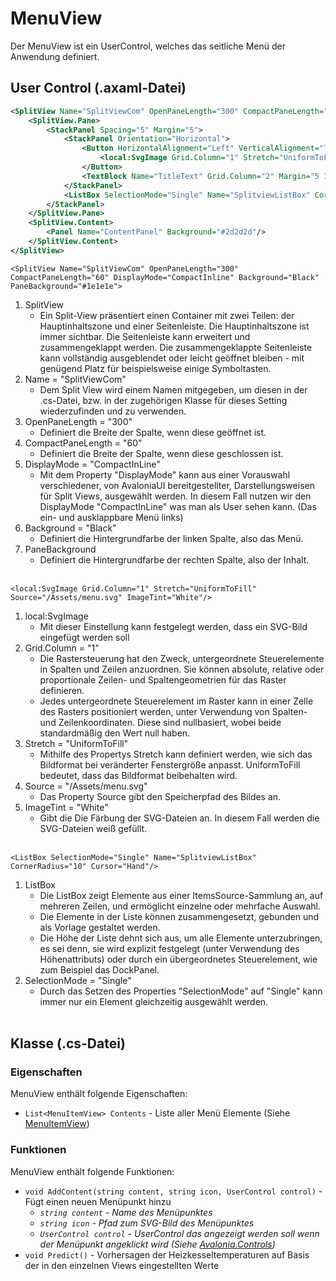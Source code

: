 # MenuView

Der MenuView ist ein UserControl, welches das seitliche Menü der Anwendung definiert.

## User Control (.axaml-Datei)

```XML
<SplitView Name="SplitViewCom" OpenPaneLength="300" CompactPaneLength="60" DisplayMode="CompactInline" Background="Black" PaneBackground="#1e1e1e">
    <SplitView.Pane>
        <StackPanel Spacing="5" Margin="5">
            <StackPanel Orientation="Horizontal">
                <Button HorizontalAlignment="Left" VerticalAlignment="Top" Name="TriggerPaneButton" Cursor="Hand" Width="50" Height="45" CornerRadius="10" Grid.Column="1">
                    <local:SvgImage Grid.Column="1" Stretch="UniformToFill" Source="/Assets/menu.svg" ImageTint="White"/>
                </Button>
                <TextBlock Name="TitleText" Grid.Column="2" Margin="5 12 0 0" FontSize="16" FontWeight="500"/>
            </StackPanel>
            <ListBox SelectionMode="Single" Name="SplitviewListBox" CornerRadius="10" Cursor="Hand"/>
        </StackPanel>
    </SplitView.Pane>
	<SplitView.Content>
		<Panel Name="ContentPanel" Background="#2d2d2d"/>
	</SplitView.Content>
</SplitView>
```

`<SplitView Name="SplitViewCom" OpenPaneLength="300" CompactPaneLength="60" DisplayMode="CompactInline" Background="Black" PaneBackground="#1e1e1e">`
1. SplitView
   - Ein Split-View präsentiert einen Container mit zwei Teilen: der Hauptinhaltszone und einer Seitenleiste. Die Hauptinhaltszone ist immer sichtbar. Die Seitenleiste kann erweitert und zusammengeklappt werden. Die zusammengeklappte Seitenleiste kann vollständig ausgeblendet oder leicht geöffnet bleiben - mit genügend Platz für beispielsweise einige Symboltasten.
2. Name = "SplitViewCom"
   - Dem Split View wird einem Namen mitgegeben, um diesen in der .cs-Datei, bzw. in der zugehörigen Klasse für dieses Setting wiederzufinden und zu verwenden.
3. OpenPaneLength = "300"
   - Definiert die Breite der Spalte, wenn diese geöffnet ist.
4. CompactPaneLength = "60"
   - Definiert die Breite der Spalte, wenn diese geschlossen ist.
5. DisplayMode = "CompactInLine"
   - Mit dem Property "DisplayMode" kann aus einer Vorauswahl verschiedener, von AvaloniaUI bereitgestellter, Darstellungsweisen für Split Views, ausgewählt werden. In diesem Fall nutzen wir den DisplayMode "CompactInLine" was man als User sehen kann. (Das ein- und ausklappbare Menü links)
6. Background = "Black"
   - Definiert die Hintergrundfarbe der linken Spalte, also das Menü.
7. PaneBackground
   - Definiert die Hintergrundfarbe der rechten Spalte, also der Inhalt.
<br><br>

`<local:SvgImage Grid.Column="1" Stretch="UniformToFill" Source="/Assets/menu.svg" ImageTint="White"/>`
1. local:SvgImage
   - Mit dieser Einstellung kann festgelegt werden, dass ein SVG-Bild eingefügt werden soll
2. Grid.Column = "1"
   - Die Rastersteuerung hat den Zweck, untergeordnete Steuerelemente in Spalten und Zeilen anzuordnen. Sie können absolute, relative oder proportionale Zeilen- und Spaltengeometrien für das Raster definieren.
   - Jedes untergeordnete Steuerelement im Raster kann in einer Zelle des Rasters positioniert werden, unter Verwendung von Spalten- und Zeilenkoordinaten. Diese sind nullbasiert, wobei beide standardmäßig den Wert null haben.
3. Stretch = "UniformToFill"
   - Mithilfe des Propertys Stretch kann definiert werden, wie sich das Bildformat bei veränderter Fenstergröße anpasst. UniformToFill bedeutet, dass das Bildformat beibehalten wird.
4. Source = "/Assets/menu.svg"
   - Das Property Source gibt den Speicherpfad des Bildes an.
5. ImageTint = "White"
   - Gibt die Die Färbung der SVG-Dateien an. In diesem Fall werden die SVG-Dateien weiß gefüllt.
<br><br>

`<ListBox SelectionMode="Single" Name="SplitviewListBox" CornerRadius="10" Cursor="Hand"/>`
1. ListBox
   - Die ListBox zeigt Elemente aus einer ItemsSource-Sammlung an, auf mehreren Zeilen, und ermöglicht einzelne oder mehrfache Auswahl.
   - Die Elemente in der Liste können zusammengesetzt, gebunden und als Vorlage gestaltet werden.
   - Die Höhe der Liste dehnt sich aus, um alle Elemente unterzubringen, es sei denn, sie wird explizit festgelegt (unter Verwendung des Höhenattributs) oder durch ein übergeordnetes Steuerelement, wie zum Beispiel das DockPanel.
2. SelectionMode = "Single"
   - Durch das Setzen des Properties "SelectionMode" auf "Single" kann immer nur ein Element gleichzeitig ausgewählt werden.
<br><br>
## Klasse (.cs-Datei)

### Eigenschaften

MenuView enthält folgende Eigenschaften:

- `List<MenuItemView> Contents` - Liste aller Menü Elemente (Siehe [MenuItemView](./menu-item-view))

### Funktionen

MenuView enthält folgende Funktionen:

- `void AddContent(string content, string icon, UserControl control)` - Fügt einen neuen Menüpunkt hinzu
  - *`string content` - Name des Menüpunktes*
  - *`string icon` - Pfad zum SVG-Bild des Menüpunktes*
  - *`UserControl control` - UserControl das angezeigt werden soll wenn der Menüpunkt angeklickt wird (Siehe [Avalonia.Controls](https://docs.avaloniaui.net/docs/reference/controls/usercontrol))*
- `void Predict()` - Vorhersagen der Heizkesseltemperaturen auf Basis der in den einzelnen Views eingestellten Werte
